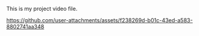 This is my project video file.

https://github.com/user-attachments/assets/f238269d-b01c-43ed-a583-8802741aa348

